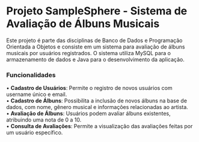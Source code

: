<h1>Projeto SampleSphere - Sistema de Avaliação de Álbuns Musicais</h1>
<p>
  Este projeto é parte das disciplinas de Banco de Dados e Programação Orientada a Objetos e consiste em
  um sistema para avaliação de álbuns musicais por usuários registrados.
  O sistema utiliza MySQL para o armazenamento de dados e Java para o desenvolvimento da aplicação.
</p>

<h3>Funcionalidades</h3>
• <strong>Cadastro de Usuários</strong>: Permite o registro de novos usuários com username único e email. <br>
• <strong>Cadastro de Álbuns</strong>: Possibilita a inclusão de novos álbuns na base de dados, com nome, gênero musical e informações relacionadas ao artista. <br>
• <strong>Avaliação de Álbuns</strong>: Usuários podem avaliar álbuns existentes, atribuindo uma nota de 0 a 10. <br>
• <strong>Consulta de Avaliações</strong>: Permite a visualização das avaliações feitas por um usuário específico.<br>
